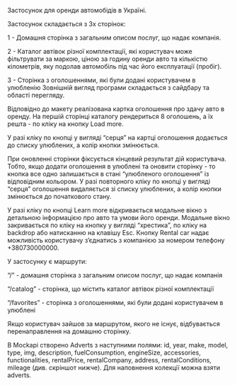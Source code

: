 Застосунок для оренди автомобідів в Україні.

Застосунок складається з 3х сторінок:

1 - Домашня сторінка з загальним описом послуг, що надає компанія.

2 - Каталог автівок різної комплектації, які користувач може фільтрувати за
маркою, ціною за годину оренди авто та кількістю кілометрів, яку подолав
автомобіль під час його експлуатації (пробіг).

3 - Сторінка з оголошеннями, які були додані користувачем в улюбленію Зовнішній
вигляд програми складається з cайдбару та області перегляду.

Відповідно до макету реалізована картка оголошення про здачу авто в оренду. На
першій сторінці каталогу рендериться 8 оголошень, а їх решта - по кліку на
кнопку Load more.

У разі кліку по кнопці у вигляді “серця” на картці оголошення додається до
списку улюблених, а колір кнопки змінюється.

При оновленні сторінки фіксується кінцевий результат дій користувача. Тобто,
якщо додати оголошення в улюблені та оновити сторінку - то кнопка все одно
залишається в стані “улюбленого оголошення” із відповідним кольором. У разі
повторного кліку по кнопці у вигляді “серця” оголошення видаляється зі списку
улюблених, а колір кнопки змінюється до початкового стану.

У разі кліку по кнопці Learn more відкривається модальне вікно з детальною
інформацією про авто та умови його оренди. Модальне вікно закривається по кліку
на кнопку у вигляді “хрестика”, по кліку на backdrop або натисканню на клавішу
Esc. Кнопку Rental car надає можливість користувачу зʼєднатись з компанією за
номером телефону +380730000000.

У застосунку є маршрути:

“/” - домашня сторінка з загальним описом послуг, що надає компанія

“/catalog” - сторінка, що містить каталог автівок різної комплектації

“/favorites” - сторінка з оголошеннями, які були додані користувачем в улюблені

Якщо користувач зайшов за маршрутом, якого не існує, відбувається
перенаправлення на домашню сторінку.

В Mockapi створено Adverts з наступними полями: id, year, make, model, type,
img, description, fuelConsumption, engineSize, accessories, functionalities,
rentalPrice, rentalCompany, address, rentalConditions, mileage (див. скріншот
нижче). Для наповнення колекції можна взяти adverts.
